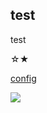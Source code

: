 ## test

test

☆★

[config](read#h2)


![](https://p6-juejin.byteimg.com/tos-cn-i-k3u1fbpfcp/ced7b7400f7f4347aa08a4843a3ec052~tplv-k3u1fbpfcp-watermark.image)
